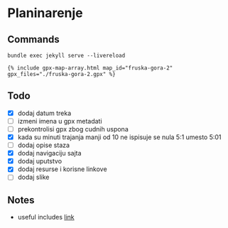 # Planinarenje

## Commands

```
bundle exec jekyll serve --livereload
```

```
{% include gpx-map-array.html map_id="fruska-gora-2" gpx_files="./fruska-gora-2.gpx" %}
```

## Todo

- [x] dodaj datum treka
- [ ] izmeni imena u gpx metadati
- [ ] prekontrolisi gpx zbog cudnih uspona
- [x] kada su minuti trajanja manji od 10 ne ispisuje se nula 5:1 umesto 5:01
- [ ] dodaj opise staza
- [x] dodaj navigaciju sajta
- [x] dodaj uputstvo
- [x] dodaj resurse i korisne linkove
- [ ] dodaj slike 

## Notes

- useful includes [link](https://jekyllcodex.org/without-plugins/)